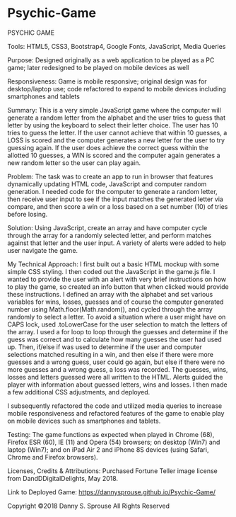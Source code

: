 # Psychic-Game

PSYCHIC GAME

Tools: HTML5, CSS3, Bootstrap4, Google Fonts, JavaScript, Media Queries

Purpose:  Designed originally as a web application to be played as a PC game; later redesigned to be played on mobile devices as well

Responsiveness:  Game is mobile responsive; original design was for desktop/laptop use; code refactored to expand to mobile devices including smartphones and tablets

Summary: This is a very simple JavaScript game where the computer will generate a random letter from the alphabet and the user tries to guess that letter by using the keyboard to select their letter choice. The user has 10 tries to guess the letter. If the user cannot achieve that within 10 guesses, a LOSS is scored and the computer generates a new letter for the user to try guessing again. If the user does achieve the correct guess within the allotted 10 guesses, a WIN is scored and the computer again generates a new random letter so the user can play again.

Problem: The task was to create an app to run in browser that features dynamically updating HTML code, JavaScript and computer random generation. I needed code for the computer to generate a random letter, then receive user input to see if the input matches the generated letter via compare, and then score a win or a loss based on a set number (10) of tries before losing.

Solution: Using JavaScript, create an array and have computer cycle through the array for a randomly selected letter, and perform matches against that letter and the user input. A variety of alerts were added to help user navigate the game.

My Technical Approach: I first built out a basic HTML mockup with some simple CSS styling. I then coded out the JavaScript in the game.js file. I wanted to provide the user with an alert with very brief instructions on how to play the game, so created an info button that when clicked would provide these instructions. I defined an array with the alphabet and set various variables for wins, losses, guesses and of course the computer generated number using Math.floor(Math.random(), and cycled through the array randomly to select a letter. To avoid a situation where a user might have on CAPS lock, used .toLowerCase for the user selection to match the letters of the array. I used a for loop to loop through the guesses and determine if the guess was correct and to calculate how many guesses the user had used up. Then, if/else if was used to determine if the user and computer selections matched resulting in a win, and then else if there were more guesses and a wrong guess, user could go again, but else if there were no more guesses and a wrong guess, a loss was recorded. The guesses, wins, losses and letters guessed were all written to the HTML. Alerts guided the player with information about guessed letters, wins and losses. I then made a few additional CSS adjustments, and deployed.

I subsequently refactored the code and utilized media queries to increase mobile responsiveness and refactored features of the game to enable play on mobile devices such as smartphones and tablets.  

Testing:  The game functions as expected when played in Chrome (68), Firefox ESR (60), IE (11) and Opera (54) browsers; on desktop (Win7) and laptop (Win7); and on iPad Air 2 and iPhone 8S devices (using Safari, Chrome and Firefox browsers).  

Licenses, Credits & Attributions: Purchased Fortune Teller image license from DandDDigitalDelights, May 2018.

Link to Deployed Game: https://dannysprouse.github.io/Psychic-Game/

Copyright ©2018 Danny S. Sprouse All Rights Reserved
